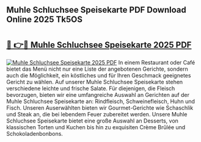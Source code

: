 ## Muhle Schluchsee Speisekarte PDF Download Online 2025 Tk5OS

# <h2><a href="http://gcbe0id.nevu.top/?p=Muhle+Schluchsee+Speisekarte">🔗 👉🔴 Muhle Schluchsee Speisekarte 2025 PDF</a></h2>

[![Muhle Schluchsee Speisekarte 2025 PDF](https://i.imgur.com/dBaPXMq.png)](http://gcbe0id.nevu.top/?p=Muhle+Schluchsee+Speisekarte)
In einem Restaurant oder Café bietet das Menü nicht nur eine Liste der angebotenen Gerichte, sondern auch die Möglichkeit, ein köstliches und für Ihren Geschmack geeignetes Gericht zu wählen. Auf unserer Muhle Schluchsee Speisekarte stehen verschiedene leichte und frische Salate. Für diejenigen, die Fleisch bevorzugen, bieten wir eine umfangreiche Auswahl an Gerichten auf der Muhle Schluchsee Speisekarte an: Rindfleisch, Schweinefleisch, Huhn und Fisch. Unseren Auserwählten bieten wir Gourmet-Gerichte wie Schaschlik und Steak an, die bei lebendem Feuer zubereitet werden. Unsere Muhle Schluchsee Speisekarte bietet eine große Auswahl an Desserts, von klassischen Torten und Kuchen bis hin zu exquisiten Crème Brûlée und Schokoladenbonbons.
